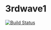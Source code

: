 # 3rdwave1

[![Build Status](https://travis-ci.org/vmware/harbor.svg?branch=master)](https://travis-ci.org/vmware/harbor)
